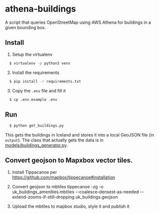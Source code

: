 # athena-buildings
A script that queries OpenStreetMap using AWS Athena for buildings in a given bounding box.

## Install

1. Setup the virtualenv
  ```bash
    $ virtualenv -p python3 venv
  ```
2. Install the requirements
  ```bash
    $ pip install -r requirements.txt
  ```
3. Copy the `.env` file and fill it
  ```bash
    $ cp .env.example .env
  ```

## Run
```bash
  $ python get_buildings.py
```
This gets the buildings in Iceland and stores it into a local GeoJSON file (in `output`).
The class that actually gets the data is in [models/buildings_generator.py](models/buildings_generator.py).

## Convert geojson to Mapxbox vector tiles.

1. Install Tippacanoe per
https://github.com/mapbox/tippecanoe#installation

2. Convert geojson to mbtiles
tippecanoe -zg -o uk_buildings_amenities.mbtiles --coalesce-densest-as-needed --extend-zooms-if-still-dropping uk_buildings.geojson

3. Upload the mbtiles to mapbox studio, style it and publish it
